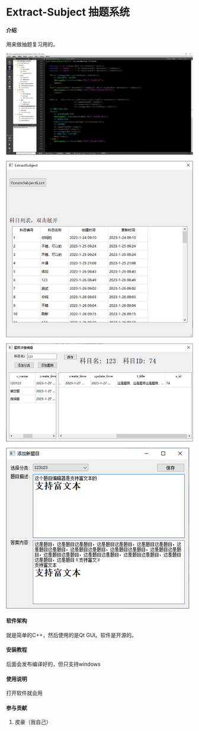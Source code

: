 # Extract-Subject 抽题系统

#### 介绍

用来做抽题复习用的。

![QT工程与代码截图](vx_images/582333321245852.png)

![首页图](vx_images/10022921236462.png)

![科目题型列表](vx_images/294093121256628.png)

![添加题目界面](vx_images/282023221249297.png)


#### 软件架构
就是简单的C++，然后使用的是Qt GUI。软件是开源的。


#### 安装教程
后面会发布编译好的，但只支持windows

#### 使用说明
打开软件就会用 

#### 参与贡献
1. 皮豪（我自己）
